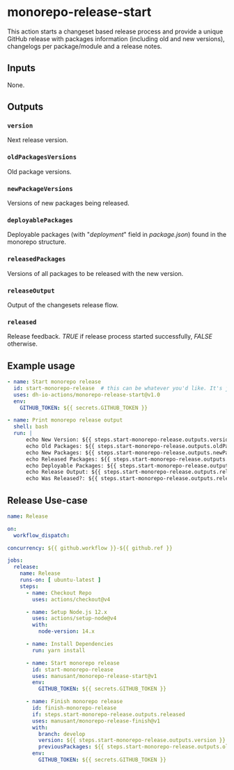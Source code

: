# monorepo-release-start

This action starts a changeset based release process and provide a unique GitHub release with packages information (including old and new versions), changelogs per package/module and a release notes.

## Inputs

None.

## Outputs

### `version`

Next release version.

### `oldPackagesVersions`

Old package versions.

### `newPackageVersions`

Versions of new packages being released.

### `deployablePackages`

Deployable packages (with "_deployment_" field in _package.json_) found in the monorepo structure.

### `releasedPackages`

Versions of all packages to be released with the new version.

### `releaseOutput`

Output of the changesets release flow.

### `released`

Release feedback. _TRUE_ if release  process started successfully, _FALSE_ otherwise.

## Example usage

```yaml
- name: Start monorepo release
  id: start-monorepo-release  # this can be whatever you'd like. It's just an id so that we can reference the step in github actions
  uses: dh-io-actions/monorepo-release-start@v1.0
  env:
    GITHUB_TOKEN: ${{ secrets.GITHUB_TOKEN }}
```

```yaml
- name: Print monorepo release output
  shell: bash
  run: |
      echo New Version: ${{ steps.start-monorepo-release.outputs.version }}
      echo Old Packages: ${{ steps.start-monorepo-release.outputs.oldPackages }}
      echo New Packages: ${{ steps.start-monorepo-release.outputs.newPackages }}
      echo Released Packages: ${{ steps.start-monorepo-release.outputs.releasedPackages }}
      echo Deployable Packages: ${{ steps.start-monorepo-release.outputs.deployablePackages }}
      echo Release Output: ${{ steps.start-monorepo-release.outputs.releaseOutput }}
      echo Was Released?: ${{ steps.start-monorepo-release.outputs.released }}
```

## Release Use-case

```yaml
name: Release

on:
  workflow_dispatch:

concurrency: ${{ github.workflow }}-${{ github.ref }}

jobs:
  release:
    name: Release
    runs-on: [ ubuntu-latest ]
    steps:
      - name: Checkout Repo
        uses: actions/checkout@v4

      - name: Setup Node.js 12.x
        uses: actions/setup-node@v4
        with:
          node-version: 14.x

      - name: Install Dependencies
        run: yarn install

      - name: Start monorepo release
        id: start-monorepo-release
        uses: manusant/monorepo-release-start@v1
        env:
          GITHUB_TOKEN: ${{ secrets.GITHUB_TOKEN }}

      - name: Finish monorepo release
        id: finish-monorepo-release
        if: steps.start-monorepo-release.outputs.released
        uses: manusant/monorepo-release-finish@v1
        with:
          branch: develop
          version: ${{ steps.start-monorepo-release.outputs.version }}
          previousPackages: ${{ steps.start-monorepo-release.outputs.oldPackages }}
        env:
          GITHUB_TOKEN: ${{ secrets.GITHUB_TOKEN }}
```
